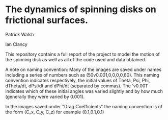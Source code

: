 # The dynamics of spinning disks on frictional surfaces.
Patrick Walsh

Ian Clancy

This repository contains a full report of the project to 
model the motion of the spinning disk as well as all of 
the code used and data obtained.

A note on naming convention: Many of the images are saved 
under names including a series of numbers such as
(50v0.001,0,0,0,0,80). This naming convention indicates
respectively, the initial values of Theta, Psi, Phi, 
dTheta/dt, dPsi/dt and dPhi/dt (separated by commas). The 
'v0.001' indicates which of these initial angles was varied 
slightly and by how much (generally they were varied by 0.001).

In the images saved under "Drag Coefficients" the naming 
convention is of the form (C_x, C_y, C_z) for example 
(0.1,0.1,0.1)
